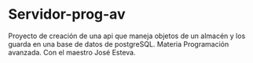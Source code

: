 # Servidor-prog-av
Proyecto de creación de una api que maneja objetos de un almacén y los guarda en una base de datos de postgreSQL. Materia Programación avanzada. Con el maestro José Esteva.
